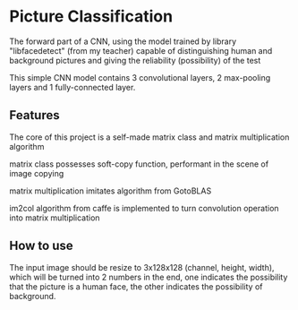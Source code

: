 # Picture Classification

The forward part of a CNN, using the model trained by library "libfacedetect" (from my teacher)
capable of distinguishing human and background pictures and giving the reliability (possibility) of the test

This simple CNN model contains 3 convolutional layers, 2 max-pooling layers and 1 fully-connected layer.

## Features
The core of this project is a self-made matrix class and matrix multiplication algorithm

matrix class possesses soft-copy function, performant in the scene of image copying

matrix multiplication imitates algorithm from GotoBLAS

im2col algorithm from caffe is implemented to turn convolution operation into matrix multiplication

## How to use
The input image should be resize to 3x128x128 (channel, height, width), which will be turned into 2 numbers in the end, one indicates the possibility that the picture is a human face, the other indicates the possibility of background.





